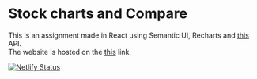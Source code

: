 # Stock charts and Compare

This is an assignment made in React using Semantic UI, Recharts and [this](https://www.alphavantage.co/documentation/) API.<br/>
The website is hosted on the [this](https://stock-charts-by-ujjwal.netlify.app/) link.

[![Netlify Status](https://api.netlify.com/api/v1/badges/4fc3ebe2-277b-4291-b4ed-5c4cf624fb4e/deploy-status)](https://app.netlify.com/sites/stock-charts-by-ujjwal/deploys)
